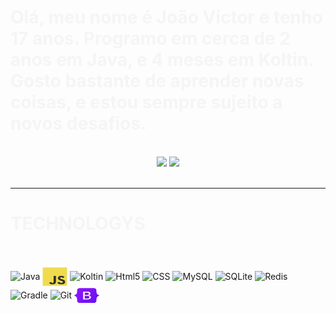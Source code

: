 <h1  style="color: whitesmoke">Olá, meu nome é João Victor e tenho 17 anos. Programo em cerca de 2 anos em Java, e 4 meses em Koltin. Gosto bastante de aprender novas coisas, e estou sempre sujeito a novos desafios.</h1><br>
<div style="display: inline_block" align=center>
  <img height="180em" src="https://github-readme-stats.vercel.app/api?username=oJVzinn&show_icons=true&theme=highcontrast&count_private=true"/>
  <img height="180em" src="https://github-readme-stats.vercel.app/api/top-langs/?username=oJVzinn&layout=compact&theme=highcontrast"/>
</div>
<br>
<hr>

<h1  style="color: whitesmoke">TECHNOLOGYS</h1><br>
<div style="display: inline_block"><br>
  <img align="center" alt="Java" height="30" width="40" src="https://cdn.jsdelivr.net/gh/devicons/devicon/icons/java/java-original-wordmark.svg">
  <img align="center" alt="JavaScript" height="30" width="40" src="https://github.com/devicons/devicon/blob/master/icons/javascript/javascript-original.svg">
  <img align="center" alt="Koltin" height="30" width="40" src="https://cdn.jsdelivr.net/gh/devicons/devicon/icons/kotlin/kotlin-original.svg">
  <img align="center" alt="Html5" height="30" width="40" src="https://cdn.jsdelivr.net/gh/devicons/devicon/icons/html5/html5-original.svg">
  <img align="center" alt="CSS" height="30" width="40" src="https://cdn.jsdelivr.net/gh/devicons/devicon/icons/css3/css3-original.svg">
  <img align="center" alt="MySQL" height="30" width="40" src="https://cdn.jsdelivr.net/gh/devicons/devicon/icons/mysql/mysql-original.svg">
  <img align="center" alt="SQLite" height="30" width="40" src="https://cdn.jsdelivr.net/gh/devicons/devicon/icons/sqlite/sqlite-original.svg">
  <img align="center" alt="Redis" height="30" width="40" src="https://cdn.jsdelivr.net/gh/devicons/devicon/icons/redis/redis-original.svg">
  <img align="center" alt="Gradle" height="30" width="40" src="https://cdn.jsdelivr.net/gh/devicons/devicon/icons/gradle/gradle-original.svg">
  <img align="center" alt="Git" height="30" width="40" src="https://cdn.jsdelivr.net/gh/devicons/devicon/icons/git/git-original.svg">
  <img align="center" alt="Boostrap" height="30" width="40" src="https://github.com/devicons/devicon/blob/master/icons/bootstrap/bootstrap-original.svg">
</div>
